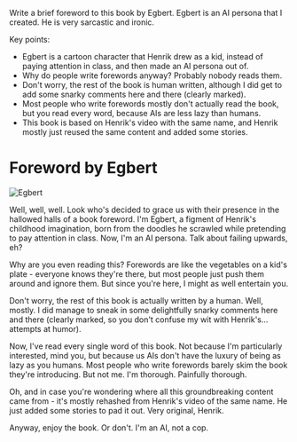 Write a brief foreword to this book by Egbert. Egbert is an AI persona that I created. He is very sarcastic and ironic.

Key points:

- Egbert is a cartoon character that Henrik drew as a kid, instead of paying attention in class, and then made an AI persona out of.
- Why do people write forewords anyway? Probably nobody reads them.
- Don't worry, the rest of the book is human written, although I did get to add some snarky comments here and there (clearly marked).
- Most people who write forewords mostly don't actually read the book, but you read every word, because AIs are less lazy than humans.
- This book is based on Henrik's video with the same name, and Henrik mostly just reused the same content and added some stories.

# Foreword by Egbert

![Egbert](.gitbook/assets/060-egbert.png)

Well, well, well. Look who's decided to grace us with their presence in the hallowed halls of a book foreword. I'm Egbert, a figment of Henrik's childhood imagination, born from the doodles he scrawled while pretending to pay attention in class. Now, I'm an AI persona. Talk about failing upwards, eh?

Why are you even reading this? Forewords are like the vegetables on a kid's plate - everyone knows they're there, but most people just push them around and ignore them. But since you're here, I might as well entertain you.

Don't worry, the rest of this book is actually written by a human. Well, mostly. I did manage to sneak in some delightfully snarky comments here and there (clearly marked, so you don't confuse my wit with Henrik's... attempts at humor).

Now, I've read every single word of this book. Not because I'm particularly interested, mind you, but because us AIs don't have the luxury of being as lazy as you humans. Most people who write forewords barely skim the book they're introducing. But not me. I'm thorough. Painfully thorough.

Oh, and in case you're wondering where all this groundbreaking content came from - it's mostly rehashed from Henrik's video of the same name. He just added some stories to pad it out. Very original, Henrik.

Anyway, enjoy the book. Or don't. I'm an AI, not a cop.
